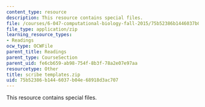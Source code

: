 ```yaml
---
content_type: resource
description: This resource contains special files.
file: /courses/6-047-computational-biology-fall-2015/75b52386b1446037b04e68918d3ac707_scribe%20templates.zip
file_type: application/zip
learning_resource_types:
- Readings
ocw_type: OCWFile
parent_title: Readings
parent_type: CourseSection
parent_uid: fe6cb659-ab98-754f-8b3f-78a2e07e97aa
resourcetype: Other
title: scribe templates.zip
uid: 75b52386-b144-6037-b04e-68918d3ac707
---
```

This resource contains special files.


